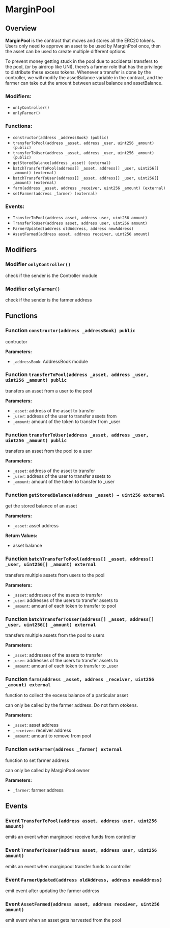 # MarginPool

## **Overview**

**MarginPool** is the contract that moves and stores all the ERC20 tokens. Users only need to approve an asset to be used by MarginPool once, then the asset can be used to create multiple different options.

To prevent money getting stuck in the pool due to accidental transfers to the pool, \(or by airdrop like UNI\), there’s a farmer role that has the privilege to distribute these excess tokens. Whenever a transfer is done by the controller, we will modify the assetBalance variable in the contract, and the farmer can take out the amount between actual balance and assetBalance.

### Modifiers:

* `onlyController()`
* `onlyFarmer()`

### Functions:

* `constructor(address _addressBook) (public)`
* `transferToPool(address _asset, address _user, uint256 _amount) (public)`
* `transferToUser(address _asset, address _user, uint256 _amount) (public)`
* `getStoredBalance(address _asset) (external)`
* `batchTransferToPool(address[] _asset, address[] _user, uint256[] _amount) (external)`
* `batchTransferToUser(address[] _asset, address[] _user, uint256[] _amount) (external)`
* `farm(address _asset, address _receiver, uint256 _amount) (external)`
* `setFarmer(address _farmer) (external)`

### Events:

* `TransferToPool(address asset, address user, uint256 amount)`
* `TransferToUser(address asset, address user, uint256 amount)`
* `FarmerUpdated(address oldAddress, address newAddress)`
* `AssetFarmed(address asset, address receiver, uint256 amount)`

## Modifiers 

### Modifier `onlyController()`

check if the sender is the Controller module

### Modifier `onlyFarmer()`

check if the sender is the farmer address

## Functions

### Function `constructor(address _addressBook) public`

contructor

**Parameters:**

* `_addressBook`: AddressBook module

### Function `transferToPool(address _asset, address _user, uint256 _amount) public`

transfers an asset from a user to the pool

**Parameters:**

* `_asset`: address of the asset to transfer
* `_user`: address of the user to transfer assets from
* `_amount`: amount of the token to transfer from \_user

### Function `transferToUser(address _asset, address _user, uint256 _amount) public`

transfers an asset from the pool to a user

**Parameters:**

* `_asset`: address of the asset to transfer
* `_user`: address of the user to transfer assets to
* `_amount`: amount of the token to transfer to \_user

### Function `getStoredBalance(address _asset) → uint256 external`

get the stored balance of an asset

**Parameters:**

* `_asset`: asset address

**Return Values:**

* asset balance

### Function `batchTransferToPool(address[] _asset, address[] _user, uint256[] _amount) external`

transfers multiple assets from users to the pool

**Parameters:**

* `_asset`: addresses of the assets to transfer
* `_user`: addresses of the users to transfer assets to
* `_amount`: amount of each token to transfer to pool

### Function `batchTransferToUser(address[] _asset, address[] _user, uint256[] _amount) external`

transfers multiple assets from the pool to users

**Parameters:**

* `_asset`: addresses of the assets to transfer
* `_user`: addresses of the users to transfer assets to
* `_amount`: amount of each token to transfer to \_user

### Function `farm(address _asset, address _receiver, uint256 _amount) external`

function to collect the excess balance of a particular asset

can only be called by the farmer address. Do not farm otokens.

**Parameters:**

* `_asset`: asset address
* `_receiver`: receiver address
* `_amount`: amount to remove from pool

### Function `setFarmer(address _farmer) external`

function to set farmer address

can only be called by MarginPool owner

**Parameters:**

* `_farmer`: farmer address

## Events

### Event `TransferToPool(address asset, address user, uint256 amount)`

emits an event when marginpool receive funds from controller

### Event `TransferToUser(address asset, address user, uint256 amount)`

emits an event when marginpool transfer funds to controller

### Event `FarmerUpdated(address oldAddress, address newAddress)`

emit event after updating the farmer address

### Event `AssetFarmed(address asset, address receiver, uint256 amount)`

emit event when an asset gets harvested from the pool

